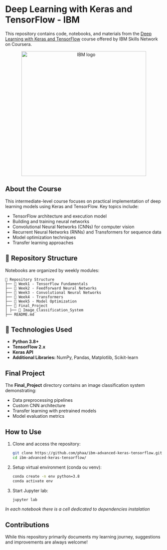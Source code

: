 # Deep Learning with Keras and TensorFlow - IBM  

This repository contains code, notebooks, and materials from the [Deep Learning with Keras and TensorFlow](https://www.coursera.org/learn/building-deep-learning-models-with-tensorflow) course offered by IBM Skills Network on Coursera.  

<p align="center">
 <img src="https://cf-courses-data.s3.us.cloud-object-storage.appdomain.cloud/assets/logos/SN_web_lightmode.png" title="IBM logo" width="400" />
</p>

## About the Course  
This intermediate-level course focuses on practical implementation of deep learning models using Keras and TensorFlow. 
Key topics include:  
- TensorFlow architecture and execution model  
- Building and training neural networks  
- Convolutional Neural Networks (CNNs) for computer vision  
- Recurrent Neural Networks (RNNs) and Transformers for sequence data
- Model optimization techniques  
- Transfer learning approaches  

## 📂 Repository Structure  
Notebooks are organized by weekly modules: 
```
📁 Repository Structure
├── 📁 Week1 - TensorFlow Fundamentals
├── 📁 Week2 - Feedforward Neural Networks
├── 📁 Week3 - Convolutional Neural Networks
├── 📁 Week4 - Transformers
├── 📁 Week5 - Model Optimization
├── 📁 Final_Project
│ ├── 📝 Image_Classification_System
├── README.md
```

## 🚀 Technologies Used  
- **Python 3.8+**  
- **TensorFlow 2.x**  
- **Keras API**  
- **Additional Libraries:** NumPy, Pandas, Matplotlib, Scikit-learn  

## Final Project  
The **Final_Project** directory contains an image classification system demonstrating:  
- Data preprocessing pipelines  
- Custom CNN architecture  
- Transfer learning with pretrained models  
- Model evaluation metrics

## How to Use  
1. Clone and access the repository:  
   ```bash
   git clone https://github.com/phaa/ibm-advanced-keras-tensorflow.git
   cd ibm-advanced-keras-tensorflow/
   ```
2. Setup virtual environment (conda ou venv):  
   ```bash
   conda create -n env python=3.8
   conda activate env
   ```
3. Start Jupyter lab:  
   ```bash
   jupyter lab
   ```
*In each notebook there is a cell dedicated to dependencies instalation* 

## Contributions 
While this repository primarily documents my learning journey, suggestions and improvements are always welcome! 

